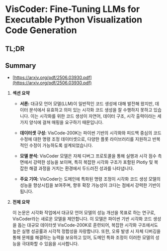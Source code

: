 # VisCoder: Fine-Tuning LLMs for Executable Python Visualization Code Generation
## TL;DR
## Summary
- [https://arxiv.org/pdf/2506.03930.pdf](https://arxiv.org/pdf/2506.03930.pdf)

1. **섹션 요약**

   - **서론:** 대규모 언어 모델(LLM)이 일반적인 코드 생성에 대해 발전해 왔지만, 데이터 분석에서 유효하고 의미 있는 시각화 코드 생성을 잘 수행하지 못하고 있습니다. 이는 시각화를 위한 코드 생성이 자연어, 데이터 구조, 시각 출력이라는 세 가지 양식에 걸쳐 매핑을 요구하기 때문입니다.

   - **데이터셋 구성:** VisCode-200K는 파이썬 기반의 시각화와 피드백 중심의 코드 수정에 대한 명령 조정 데이터셋으로, 다양한 플롯 라이브러리를 지원하고 반복적인 수정이 가능하도록 설계되었습니다.

   - **모델 분석:** VisCoder 모델은 자체 디버그 프로토콜을 통해 실행과 시각 점수 측면에서 강력한 성능을 보이며, 특히 복잡한 시각화 구조가 포함된 Plotly 및 복잡한 해결 과정을 거치는 환경에서 두드러진 성과를 나타냅니다.

   - **주요 기여:** VisCoder는 도메인에 특화된 명령 조정이 시각화 코드 생성 모델의 성능을 향상시킴을 보여주며, 향후 확장 가능성이 크다는 점에서 강력한 기반이 됩니다.

2. **전체 요약**

   이 논문은 시각화 작업에서 대규모 언어 모델의 성능 개선을 목표로 하는 연구로, VisCoder라는 새로운 모델을 제안합니다. 이 모델은 파이썬 기반 시각화 코드 생성을 돕는 대규모 데이터셋 VisCode-200K로 훈련되어, 복잡한 시각화 구조에서도 높은 실행 성공률과 시각적 정합성을 자랑합니다. 또한, 오류 발생 시 자체 디버깅을 통해 문제를 해결하는 능력을 보유하고 있어, 도메인 특화 조정이 이러한 모델의 성능을 극대화할 수 있음을 시사합니다.